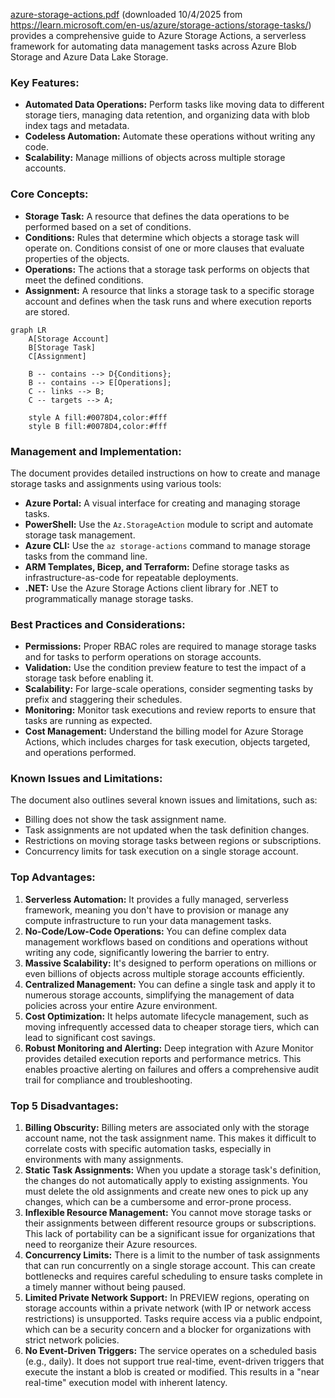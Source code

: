 [azure-storage-actions.pdf](./docs/azure-storage-actions.pdf) (downloaded 10/4/2025 from https://learn.microsoft.com/en-us/azure/storage-actions/storage-tasks/) provides a comprehensive guide to Azure Storage Actions, a serverless framework for automating data management tasks across Azure Blob Storage and Azure Data Lake Storage.

### Key Features:

*   **Automated Data Operations:** Perform tasks like moving data to different storage tiers, managing data retention, and organizing data with blob index tags and metadata.
*   **Codeless Automation:** Automate these operations without writing any code.
*   **Scalability:** Manage millions of objects across multiple storage accounts.

### Core Concepts:

*   **Storage Task:** A resource that defines the data operations to be performed based on a set of conditions.
*   **Conditions:** Rules that determine which objects a storage task will operate on. Conditions consist of one or more clauses that evaluate properties of the objects.
*   **Operations:** The actions that a storage task performs on objects that meet the defined conditions.
*   **Assignment:** A resource that links a storage task to a specific storage account and defines when the task runs and where execution reports are stored.

```mermaid
graph LR
    A[Storage Account]
    B[Storage Task]
    C[Assignment]

    B -- contains --> D{Conditions};
    B -- contains --> E[Operations];
    C -- links --> B;
    C -- targets --> A;

    style A fill:#0078D4,color:#fff
    style B fill:#0078D4,color:#fff
```


### Management and Implementation:

The document provides detailed instructions on how to create and manage storage tasks and assignments using various tools:

*   **Azure Portal:** A visual interface for creating and managing storage tasks.
*   **PowerShell:** Use the `Az.StorageAction` module to script and automate storage task management.
*   **Azure CLI:** Use the `az storage-actions` command to manage storage tasks from the command line.
*   **ARM Templates, Bicep, and Terraform:** Define storage tasks as infrastructure-as-code for repeatable deployments.
*   **.NET:** Use the Azure Storage Actions client library for .NET to programmatically manage storage tasks.

### Best Practices and Considerations:

*   **Permissions:** Proper RBAC roles are required to manage storage tasks and for tasks to perform operations on storage accounts.
*   **Validation:** Use the condition preview feature to test the impact of a storage task before enabling it.
*   **Scalability:** For large-scale operations, consider segmenting tasks by prefix and staggering their schedules.
*   **Monitoring:** Monitor task executions and review reports to ensure that tasks are running as expected.
*   **Cost Management:** Understand the billing model for Azure Storage Actions, which includes charges for task execution, objects targeted, and operations performed.

### Known Issues and Limitations:

The document also outlines several known issues and limitations, such as:

*   Billing does not show the task assignment name.
*   Task assignments are not updated when the task definition changes.
*   Restrictions on moving storage tasks between regions or subscriptions.
*   Concurrency limits for task execution on a single storage account.

### Top Advantages:

1.  **Serverless Automation:** It provides a fully managed, serverless framework, meaning you don't have to provision or manage any compute infrastructure to run your data management tasks.
2.  **No-Code/Low-Code Operations:** You can define complex data management workflows based on conditions and operations without writing any code, significantly lowering the barrier to entry.
3.  **Massive Scalability:** It's designed to perform operations on millions or even billions of objects across multiple storage accounts efficiently.
4.  **Centralized Management:** You can define a single task and apply it to numerous storage accounts, simplifying the management of data policies across your entire Azure environment.
5.  **Cost Optimization:** It helps automate lifecycle management, such as moving infrequently accessed data to cheaper storage tiers, which can lead to significant cost savings.
6.  **Robust Monitoring and Alerting:** Deep integration with Azure Monitor provides detailed execution reports and performance metrics. This enables proactive alerting on failures and offers a comprehensive audit trail for compliance and troubleshooting.

### Top 5 Disadvantages:

1.  **Billing Obscurity:** Billing meters are associated only with the storage account name, not the task assignment name. This makes it difficult to correlate costs with specific automation tasks, especially in environments with many assignments.
2.  **Static Task Assignments:** When you update a storage task's definition, the changes do not automatically apply to existing assignments. You must delete the old assignments and create new ones to pick up any changes, which can be a cumbersome and error-prone process.
3.  **Inflexible Resource Management:** You cannot move storage tasks or their assignments between different resource groups or subscriptions. This lack of portability can be a significant issue for organizations that need to reorganize their Azure resources.
4.  **Concurrency Limits:** There is a limit to the number of task assignments that can run concurrently on a single storage account. This can create bottlenecks and requires careful scheduling to ensure tasks complete in a timely manner without being paused.
5.  **Limited Private Network Support:** In PREVIEW regions, operating on storage accounts within a private network (with IP or network access restrictions) is unsupported. Tasks require access via a public endpoint, which can be a security concern and a blocker for organizations with strict network policies.
6.  **No Event-Driven Triggers:** The service operates on a scheduled basis (e.g., daily). It does not support true real-time, event-driven triggers that execute the instant a blob is created or modified. This results in a "near real-time" execution model with inherent latency.